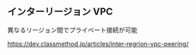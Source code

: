 ## インターリージョン VPC

異なるリージョン間でプライベート接続が可能

https://dev.classmethod.jp/articles/inter-regrion-vpc-peering/
